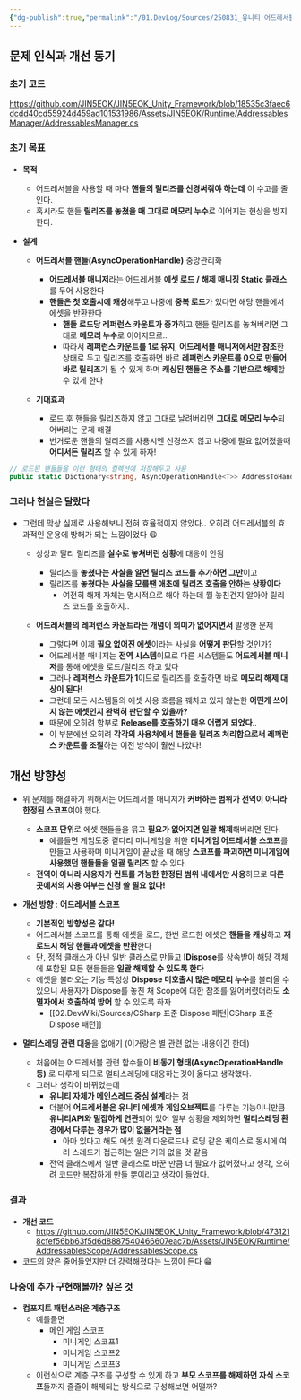 ```yaml
---
{"dg-publish":true,"permalink":"/01.DevLog/Sources/250831_유니티 어드레서블 관리 시스템 개선기/"}
---
```



## 문제 인식과 개선 동기

### 초기 코드
https://github.com/JIN5EOK/JIN5EOK_Unity_Framework/blob/18535c3faec6dcdd40cd55924d459ad101531986/Assets/JIN5EOK/Runtime/AddressablesManager/AddressablesManager.cs
### 초기 목표

* **목적**
    * 어드레서블을 사용할 때 마다 **핸들의 릴리즈를 신경써줘야 하는데** 이 수고를 줄인다.
    * 혹시라도 핸들 **릴리즈를 놓쳤을 때 그대로 메모리 누수**로 이어지는 현상을 방지한다.

* **설계**
	* **어드레서블 핸들(AsyncOperationHandle)** 중앙관리화
		* **어드레서블 매니저**라는 어드레서블 **에셋 로드 / 해제 매니징 Static 클래스**를 두어 사용한다
		* **핸들은 첫 호출시에 캐싱**해두고 나중에 **중복 로드**가 있다면 해당 핸들에서 에셋을 반환한다
			* **핸들 로드당 레퍼런스 카운트가 증가**하고 핸들 릴리즈를 놓쳐버리면 그대로 **메모리 누수**로 이어지므로..
			* 따라서 **레퍼런스 카운트를 1로 유지**, **어드레서블 매니저에서만 참조**한 상태로 두고 릴리즈를 호출하면 바로 **레퍼런스 카운트를 0으로 만들어 바로 릴리즈**가 될 수 있게 하며 **캐싱된 핸들은 주소를 기반으로 해제**할 수 있게 한다

	* **기대효과**
		* 로드 후 핸들을 릴리즈하지 않고 그대로 날려버리면 **그대로 메모리 누수**되어버리는 문제 해결
		* 번거로운 핸들의 릴리즈를 사용시엔 신경쓰지 않고 나중에 필요 없어졌을때 **어디서든 릴리즈** 할 수 있게 하자!

``` csharp
// 로드된 핸들들을 이런 형태의 컬렉션에 저장해두고 사용
public static Dictionary<string, AsyncOperationHandle<T>> AddressToHandleMap { get; private set; } = new ();
```

### 그러나 현실은 달랐다

* 그런데 막상 실제로 사용해보니 전혀 효율적이지 않았다.. 오히려 어드레서블의 효과적인 운용에 방해가 되는 느낌이었다 😩
	* 상상과 달리 릴리즈를 **실수로 놓쳐버린 상황**에 대응이 안됨
    	* 릴리즈를 **놓쳤다는 사실을 알면 릴리즈 코드를 추가하면 그만**이고
		* 릴리즈를 **놓쳤다는 사실을 모를땐 애초에 릴리즈 호출을 안하는 상황이다**
    		* 여전히 해제 자체는 명시적으로 해야 하는데 뭘 놓친건지 알아야 릴리즈 코드를 호출하지..

    * **어드레서블의 레퍼런스 카운트라는 개념이 의미가 없어지면서** 발생한 문제
        * 그렇다면 이제 **필요 없어진 에셋**이라는 사실을 **어떻게 판단**할 것인가?
        * 어드레서블 매니저는 **전역 시스템**이므로 다른 시스템들도 **어드레서블 매니저**를 통해 에셋을 로드/릴리즈 하고 있다
		* 그러나 **레퍼런스 카운트가 1**이므로 릴리즈를 호출하면 바로 **메모리 해제 대상이 된다!**
		* 그런데 모든 시스템들의 에셋 사용 흐름을 꿰차고 있지 않는한 **어떤게 쓰이지 않는 에셋인지 완벽히 판단할 수 있을까?**
		* 때문에 오히려 함부로 **Release를 호출하기 매우 어렵게 되었다**..
		* 이 부분에선 오히려 **각각의 사용처에서 핸들을 릴리즈 처리함으로써 레퍼런스 카운트를 조절**하는 이전 방식이 훨씬 나았다!

## 개선 방향성

* 위 문제를 해결하기 위해서는 어드레서블 매니저가 **커버하는 범위가 전역이 아니라 한정된 스코프**여야 했다.
	* **스코프 단위**로 에셋 핸들들을 묶고 **필요가 없어지면 일괄 해제**해버리면 된다.
    	* 예를들면 게임도중 곁다리 미니게임을 위한 **미니게임 어드레서블 스코프**를 만들고 사용하며 미니게임이 끝났을 때 해당 **스코프를 파괴하면 미니게임에 사용했던 핸들들을 일괄 릴리즈** 할 수 있다.
	* **전역이 아니라 사용자가 컨트롤 가능한 한정된 범위 내에서만 사용**하므로 **다른 곳에서의 사용 여부는 신경 쓸 필요 없다!**

* **개선 방향** : **어드레서블 스코프**
	* **기본적인 방향성은 같다!**
    * 어드레서블 스코프를 통해 에셋을 로드, 한번 로드한 에셋은 **핸들을 캐싱**하고 **재로드시 해당 핸들과 에셋을 반환**한다
	* 단, 정적 클래스가 아닌 일반 클래스로 만들고 **IDispose**를 상속받아 해당 객체에 포함된 모든 핸들들을 **일괄 해제할 수 있도록 한다**
	* 에셋을 불러오는 기능 특성상 **Dispose 미호출시 많은 메모리 누수**를 불러올 수 있으니 사용자가 Dispose를 놓친 채 Scope에 대한 참조를 잃어버렸더라도 **소멸자에서 호출하여 방어** 할 수 있도록 하자
    	* [[02.DevWiki/Sources/CSharp 표준 Dispose 패턴\|CSharp 표준 Dispose 패턴]] 

* **멀티스레딩 관련 대응**을 없애기 (이거랑은 별 관련 없는 내용이긴 한데)
	* 처음에는 어드레서블 관련 함수들이 **비동기 형태(AsyncOperationHandle 등)** 로 다루게 되므로 멀티스레딩에 대응하는것이 옳다고 생각했다.
	* 그러나 생각이 바뀌었는데
		* **유니티 자체가 메인스레드 중심 설계**라는 점
		* 더불어 **어드레서블은 유니티 에셋과 게임오브젝트**를 다루는 기능이니만큼 **유니티API와 밀접하게 연관**되어 있어 일부 상황을 제외하면 **멀티스레딩 환경에서 다루는 경우가 많이 없을거라는 점**
            * 아마 있다고 해도 에셋 원격 다운로드나 로딩 같은 케이스로 동시에 여러 스레드가 접근하는 일은 거의 없을 것 같음
        * 전역 클래스에서 일반 클래스로 바꾼 만큼 더 필요가 없어졌다고 생각, 오히려 코드만 복잡하게 만들 뿐이라고 생각이 들었다.

### 결과

* **개선 코드**
    * https://github.com/JIN5EOK/JIN5EOK_Unity_Framework/blob/4731218cfef56bb63f5d6d8887540466607eac7b/Assets/JIN5EOK/Runtime/AddressablesScope/AddressablesScope.cs
* 코드의 양은 줄어들었지만 더 강력해졌다는 느낌이 든다 😁

### 나중에 추가 구현해볼까? 싶은 것
* **컴포지트 패턴스러운 계층구조**
    * 예를들면 
        * 메인 게임 스코프
            * 미니게임 스코프1
            * 미니게임 스코프2
            * 미니게임 스코프3
    * 이런식으로 계층 구조를 구성할 수 있게 하고 **부모 스코프를 해제하면 자식 스코프**들까지 줄줄이 해제되는 방식으로 구성해보면 어떨까?